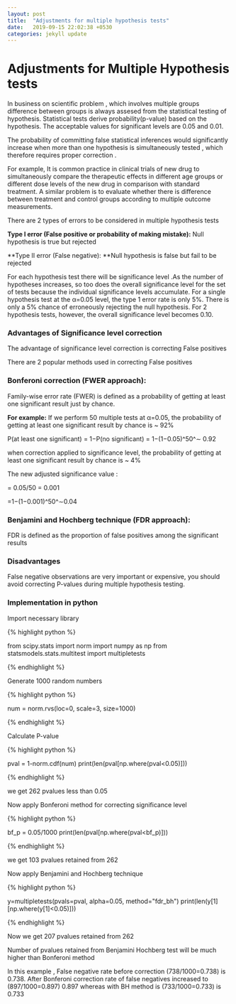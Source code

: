 ```yaml
---
layout: post
title:  "Adjustments for multiple hypothesis tests"
date:   2019-09-15 22:02:38 +0530
categories: jekyll update
---
```


# Adjustments for Multiple Hypothesis tests


In business on scientific problem , which involves multiple groups difference between groups is always assesed from the statistical testing of hypothesis. Statistical tests derive  probability(p-value) based on the hypothesis. The acceptable values for significant levels are 0.05 and 0.01.

The probability of committing false statistical inferences would significantly increase when more than one hypothesis is simultaneously tested , which therefore requires proper correction .

For example, It is common practice in clinical trials of new drug to simultaneously compare the therapeutic effects in different age groups  or different dose levels of the new drug in comparison with standard treatment. A similar problem is to evaluate whether there is difference between treatment and control groups according to multiple outcome measurements. 

There are 2 types of errors to be considered in multiple hypothesis tests

**Type I error (False positive or probability of making mistake):** Null hypothesis is true but rejected

**Type II error (False negative): **Null hypothesis is false but fail to be rejected

For each hypothesis test there will be significance level .As the number of hypotheses increases, so too does the overall significance level for the set of tests because the individual significance levels accumulate. For a single hypothesis test at the α=0.05 level, the type 1 error rate is only 5%. There is only a 5% chance of erroneously rejecting the null hypothesis. For 2 hypothesis tests, however, the overall significance level becomes 0.10.
 

### Advantages of Significance level correction
The advantage of significance level correction is correcting False positives

There are 2 popular methods used in correcting False positives
### Bonferoni correction  (FWER approach): 
Family-wise error rate (FWER) is defined as a probability of getting at least one significant result just by chance.

**For example:**
If we perform 50 multiple tests at α=0.05, the probability of getting at least one significant result by chance is ~ 92% 

P(at least one significant) = 1−P(no significant)
= 1−(1−0.05)^50^∼ 0.92

when correction applied to significance level, the probability of getting at least one significant result by chance is ~ 4% 

The new adjusted significance value :

 = 0.05/50 = 0.001 

=1−(1−0.001)^50^∼0.04


### Benjamini and Hochberg technique  (FDR approach):
FDR is defined as the proportion of false positives among the significant results

### Disadvantages 
False negative observations are very important or expensive, you should avoid correcting P-values during multiple hypothesis testing.

### Implementation in python

Import necessary library

{% highlight python %}

from scipy.stats import norm
import numpy as np
from statsmodels.stats.multitest import multipletests

{% endhighlight %}

Generate 1000 random numbers

{% highlight python %}

num = norm.rvs(loc=0, scale=3, size=1000)

{% endhighlight %}

Calculate P-value

{% highlight python %}

pval = 1-norm.cdf(num)
print(len(pval[np.where(pval<0.05)]))

{% endhighlight %}

we get 262 pvalues less than 0.05

Now apply Bonferoni method for correcting significance level

{% highlight python %}

bf_p = 0.05/1000 
print(len(pval[np.where(pval<bf_p)]))

{% endhighlight %}

we get 103 pvalues retained from 262

Now apply Benjamini and Hochberg technique 

{% highlight python %}

y=multipletests(pvals=pval, alpha=0.05, method="fdr_bh")
print(len(y[1][np.where(y[1]<0.05)]))

{% endhighlight %}

Now we get 207 pvalues retained from 262

Number of pvalues retained from Benjamini Hochberg test will be much higher than Bonferoni method

In this example , False negative rate before correction (738/1000=0.738) is 0.738. After Bonferoni correction rate of false negatives increased to (897/1000=0.897) 0.897 whereas with BH method is (733/1000=0.733) is 0.733

